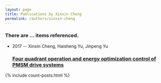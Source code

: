 ```yaml
---
layout: page
title: Publications by Xinxin Cheng
permalink: /authors/xinxin-cheng
---
```


<h3 id="number-posts">There are ... items referenced.</h3>
<ul class="post-list">
<li><span class='post-meta'>2017 -- Xinxin Cheng, Haisheng Yu, Jinpeng Yu</span><h3><a class='post-link' href="{{ site.baseurl }}/four-quadrant-operation-and-energy-optimization-control-of-pmsm-drive-systems">Four quadrant operation and energy optimization control of PMSM drive systems</a></h3></li>

</ul>
{% include count-posts.html %}
